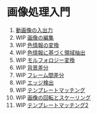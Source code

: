 # 画像処理入門
1. [動画像の入出力](./doc/io/)
1. WIP [画像の編集](./doc/editing/)
1. WIP [色情報の変換](./doc/color_info_conversion/)
1. WIP [色情報に基づく領域抽出](./doc/extract_region_color/)
1. WIP [モルフォロジー変換](./doc/morphology/)
1. WIP [背景差分](./doc/background_difference/)
1. WIP [フレーム間差分](./doc/inter_frame_difference/)
1. WIP [エッジ検出](./doc/edge_detection/)
1. WIP [テンプレートマッチング](./doc/template_matching/)
1. WIP [画像の回転とスケーリング](./doc/rotating_and_scaling)
1. WIP [テンプレートマッチング2](./doc/template_matching2/)
